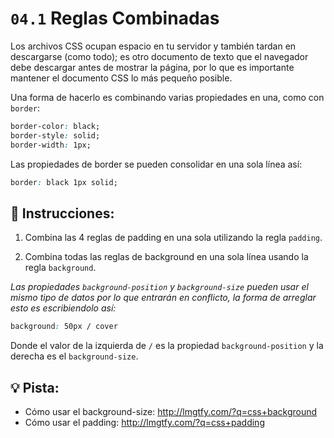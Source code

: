 # `04.1` Reglas Combinadas

Los archivos CSS ocupan espacio en tu servidor y también tardan en descargarse (como todo); es otro documento de texto que el navegador debe descargar antes de mostrar la página, por lo que es importante mantener el documento CSS lo más pequeño posible.

Una forma de hacerlo es combinando varias propiedades en una, como con `border`:

```css
border-color: black;
border-style: solid;
border-width: 1px;
```

Las propiedades de border se pueden consolidar en una sola línea así:

```css
border: black 1px solid;
```

## 📝 Instrucciones:


1. Combina las 4 reglas de padding en una sola utilizando la regla `padding`.

2. Combina todas las reglas de background en una sola línea usando la regla `background`.

*Las propiedades `background-position` y `background-size` pueden usar el mismo tipo de datos por lo que entrarán en conflicto, la forma de arreglar esto es escribiendolo así:*

```css
background: 50px / cover
```

Donde el valor de la izquierda de `/` es la propiedad `background-position` y la derecha es el `background-size`.

## 💡 Pista:

- Cómo usar el background-size: http://lmgtfy.com/?q=css+background
- Cómo usar el padding: http://lmgtfy.com/?q=css+padding
